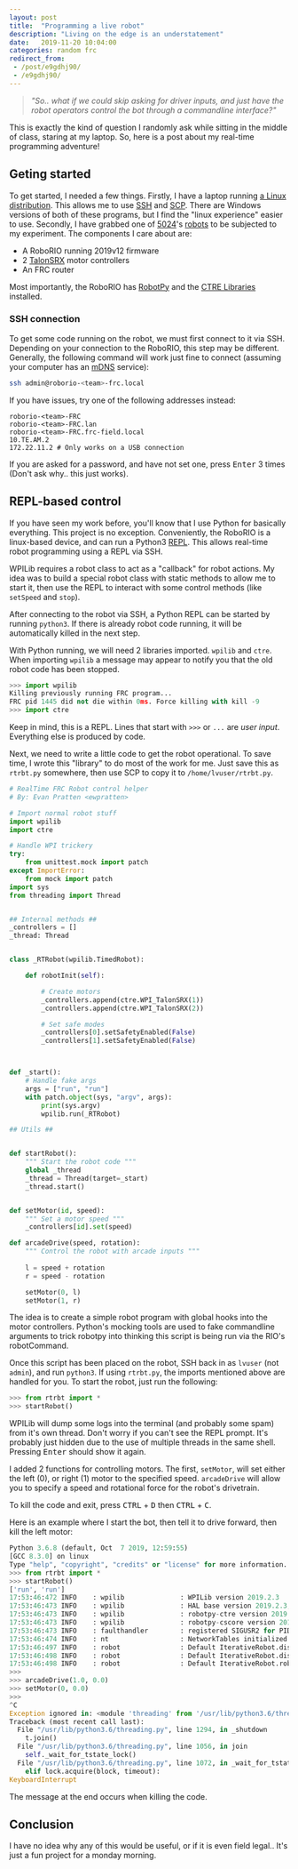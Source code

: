 ```yaml
---
layout: post
title:  "Programming a live robot"
description: "Living on the edge is an understatement"
date:   2019-11-20 10:04:00
categories: random frc
redirect_from: 
 - /post/e9gdhj90/
 - /e9gdhj90/
---
```


> *"So.. what if we could skip asking for driver inputs, and just have the robot operators control the bot through a commandline interface?"* 

This is exactly the kind of question I randomly ask while sitting in the middle of class, staring at my laptop. So, here is a post about my real-time programming adventure!

## Geting started

To get started, I needed a few things. Firstly, I have a laptop running [a Linux distribution](/about/#my-gear). This allows me to use [SSH](https://en.wikipedia.org/wiki/Secure_Shell) and [SCP](https://en.wikipedia.org/wiki/Secure_copy). There are Windows versions of both of these programs, but I find the "linux experience" easier to use. Secondly, I have grabbed one of [5024](https://www.thebluealliance.com/team/5024)'s [robots](https://cs.5024.ca/webdocs/docs/robots) to be subjected to my experiment. The components I care about are: 

 - A RoboRIO running 2019v12 firmware
 - 2 [TalonSRX](https://www.ctr-electronics.com/talon-srx.html) motor controllers 
 - An FRC router

Most importantly, the RoboRIO has [RobotPy](https://robotpy.readthedocs.io/en/stable/install/robot.html#install-robotpy) and the [CTRE Libraries](https://robotpy.readthedocs.io/en/stable/install/ctre.html) installed.

### SSH connection

To get some code running on the robot, we must first connect to it via SSH. Depending on your connection to the RoboRIO, this step may be different. Generally, the following command will work just fine to connect (assuming your computer has an [mDNS](https://en.wikipedia.org/wiki/Multicast_DNS) service):

```sh
ssh admin@roborio-<team>-frc.local
```

If you have issues, try one of the following addresses instead:

```
roborio-<team>-FRC
roborio-<team>-FRC.lan
roborio-<team>-FRC.frc-field.local
10.TE.AM.2
172.22.11.2 # Only works on a USB connection
```

If you are asked for a password, and have not set one, press <kbd>Enter</kbd> 3 times (Don't ask why.. this just works).

## REPL-based control

If you have seen my work before, you'll know that I use Python for basically everything. This project is no exception. Conveniently, the RoboRIO is a linux-based device, and can run a Python3 [REPL](https://en.wikipedia.org/wiki/Read%E2%80%93eval%E2%80%93print_loop). This allows real-time robot programming using a REPL via SSH. 

WPILib requires a robot class to act as a "callback" for robot actions. My idea was to build a special robot class with static methods to allow me to start it, then use the REPL to interact with some control methods (like `setSpeed` and `stop`).

After connecting to the robot via SSH, a Python REPL can be started by running `python3`. If there is already robot code running, it will be automatically killed in the next step. 

With Python running, we will need 2 libraries imported. `wpilib` and `ctre`. When importing `wpilib` a message may appear to notify you that the old robot code has been stopped.

```python
>>> import wpilib
Killing previously running FRC program...
FRC pid 1445 did not die within 0ms. Force killing with kill -9
>>> import ctre
```
Keep in mind, this is a REPL. Lines that start with `>>>` or `...` are *user input*. Everything else is produced by code.

Next, we need to write a little code to get the robot operational. To save time, I wrote this "library" to do most of the work for me. Just save this as `rtrbt.py` somewhere, then use SCP to copy it to `/home/lvuser/rtrbt.py`.

```python
# RealTime FRC Robot control helper
# By: Evan Pratten <ewpratten>

# Import normal robot stuff
import wpilib
import ctre

# Handle WPI trickery
try:
    from unittest.mock import patch
except ImportError:
    from mock import patch
import sys
from threading import Thread


## Internal methods ##
_controllers = []
_thread: Thread


class _RTRobot(wpilib.TimedRobot):

    def robotInit(self):

        # Create motors
        _controllers.append(ctre.WPI_TalonSRX(1))
        _controllers.append(ctre.WPI_TalonSRX(2))

        # Set safe modes
        _controllers[0].setSafetyEnabled(False)
        _controllers[1].setSafetyEnabled(False)



def _start():
    # Handle fake args
    args = ["run", "run"]
    with patch.object(sys, "argv", args):
        print(sys.argv)
        wpilib.run(_RTRobot)

## Utils ##


def startRobot():
    """ Start the robot code """
    global _thread
    _thread = Thread(target=_start)
    _thread.start()


def setMotor(id, speed):
    """ Set a motor speed """
    _controllers[id].set(speed)

def arcadeDrive(speed, rotation):
    """ Control the robot with arcade inputs """
    
    l = speed + rotation
    r = speed - rotation

    setMotor(0, l)
    setMotor(1, r)
```

The idea is to create a simple robot program with global hooks into the motor controllers. Python's mocking tools are used to fake commandline arguments to trick robotpy into thinking this script is being run via the RIO's robotCommand.

Once this script has been placed on the robot, SSH back in as `lvuser` (not `admin`), and run `python3`. If using `rtrbt.py`, the imports mentioned above are handled for you. To start the robot, just run the following:

```python
>>> from rtrbt import *
>>> startRobot()
```

WPILib will dump some logs into the terminal (and probably some spam) from it's own thread. Don't worry if you can't see the REPL prompt. It's probably just hidden due to the use of multiple threads in the same shell. Pressing <kbd>Enter</kbd> should show it again.

I added 2 functions for controlling motors. The first, `setMotor`, will set either the left (0), or right (1) motor to the specified speed. `arcadeDrive` will allow you to specify a speed and rotational force for the robot's drivetrain.

To kill the code and exit, press <kbd>CTRL</kbd> + <kbd>D</kbd> then <kbd>CTRL</kbd> + <kbd>C</kbd>.

Here is an example where I start the bot, then tell it to drive forward, then kill the left motor:
```python
Python 3.6.8 (default, Oct  7 2019, 12:59:55) 
[GCC 8.3.0] on linux
Type "help", "copyright", "credits" or "license" for more information.
>>> from rtrbt import *
>>> startRobot()
['run', 'run']
17:53:46:472 INFO    : wpilib              : WPILib version 2019.2.3
17:53:46:473 INFO    : wpilib              : HAL base version 2019.2.3; 
17:53:46:473 INFO    : wpilib              : robotpy-ctre version 2019.3.2
17:53:46:473 INFO    : wpilib              : robotpy-cscore version 2019.1.0
17:53:46:473 INFO    : faulthandler        : registered SIGUSR2 for PID 5447
17:53:46:474 INFO    : nt                  : NetworkTables initialized in server mode
17:53:46:497 INFO    : robot               : Default IterativeRobot.disabledInit() method... Override me!
17:53:46:498 INFO    : robot               : Default IterativeRobot.disabledPeriodic() method... Override me!
17:53:46:498 INFO    : robot               : Default IterativeRobot.robotPeriodic() method... Override me!
>>> 
>>> arcadeDrive(1.0, 0.0)
>>> setMotor(0, 0.0)
>>> 
^C
Exception ignored in: <module 'threading' from '/usr/lib/python3.6/threading.py'>
Traceback (most recent call last):
  File "/usr/lib/python3.6/threading.py", line 1294, in _shutdown
    t.join()
  File "/usr/lib/python3.6/threading.py", line 1056, in join
    self._wait_for_tstate_lock()
  File "/usr/lib/python3.6/threading.py", line 1072, in _wait_for_tstate_lock
    elif lock.acquire(block, timeout):
KeyboardInterrupt
```

The message at the end occurs when killing the code.

## Conclusion

I have no idea why any of this would be useful, or if it is even field legal.. It's just a fun project for a monday morning. 
